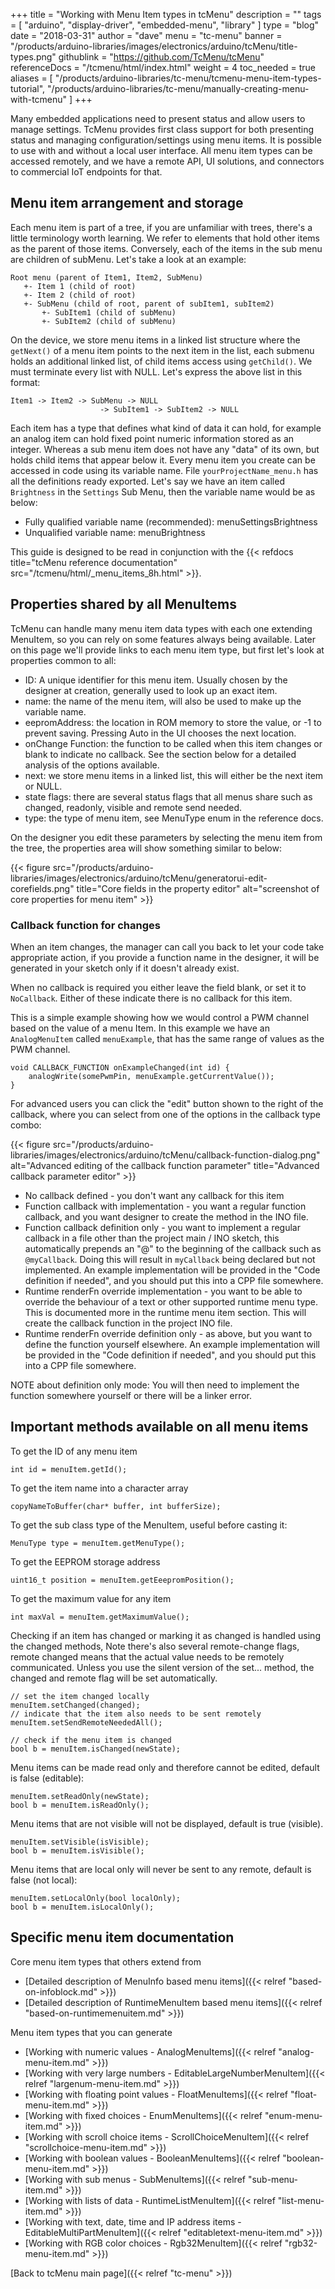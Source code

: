 +++
title = "Working with Menu Item types in tcMenu"
description = ""
tags = [ "arduino", "display-driver", "embedded-menu", "library" ]
type = "blog"
date = "2018-03-31"
author =  "dave"
menu = "tc-menu"
banner = "/products/arduino-libraries/images/electronics/arduino/tcMenu/title-types.png"
githublink = "https://github.com/TcMenu/tcMenu"
referenceDocs = "/tcmenu/html/index.html"
weight = 4
toc_needed = true
aliases = [ "/products/arduino-libraries/tc-menu/tcmenu-menu-item-types-tutorial", "/products/arduino-libraries/tc-menu/manually-creating-menu-with-tcmenu" ]
+++

Many embedded applications need to present status and allow users to manage settings. TcMenu provides first class support for both presenting status and managing configuration/settings using menu items. It is possible to use with and without a local user interface. All menu item types can be accessed remotely, and we have a remote API, UI solutions, and connectors to commercial IoT endpoints for that.  

## Menu item arrangement and storage

Each menu item is part of a tree, if you are unfamiliar with trees, there's a little terminology worth learning. We refer to elements that hold other items as the parent of those items. Conversely, each of the items in the sub menu are children of subMenu. Let's take a look at an example:

    Root menu (parent of Item1, Item2, SubMenu)
       +- Item 1 (child of root)
       +- Item 2 (child of root)
       +- SubMenu (child of root, parent of subItem1, subItem2)
           +- SubItem1 (child of subMenu)
           +- SubItem2 (child of subMenu)

On the device, we store menu items in a linked list structure where the `getNext()` of a menu item points to the next item in the list, each submenu holds an additional linked list, of child items access using `getChild()`. We must terminate every list with NULL. Let's express the above list in this format:

```
Item1 -> Item2 -> SubMenu -> NULL
                    -> SubItem1 -> SubItem2 -> NULL
```

Each item has a type that defines what kind of data it can hold, for example an analog item can hold fixed point numeric information stored as an integer. Whereas a sub menu item does not have any "data" of its own, but holds child items that appear below it. Every menu item you create can be accessed in code using its variable name. File `yourProjectName_menu.h` has all the definitions ready exported.  Let's say we have an item called `Brightness` in the `Settings` Sub Menu, then the variable name would be as below:

* Fully qualified variable name (recommended): menuSettingsBrightness
* Unqualified variable name: menuBrightness 

This guide is designed to be read in conjunction with the {{< refdocs title="tcMenu reference documentation" src="/tcmenu/html/_menu_items_8h.html" >}}.

## Properties shared by all MenuItems

TcMenu can handle many menu item data types with each one extending MenuItem, so you can rely on some features always being available. Later on this page we'll provide links to each menu item type, but first let's look at properties common to all:

* ID: A unique identifier for this menu item. Usually chosen by the designer at creation, generally used to look up an exact item.
* name: the name of the menu item, will also be used to make up the variable name.
* eepromAddress: the location in ROM memory to store the value, or -1 to prevent saving. Pressing Auto in the UI chooses the next location. 
* onChange Function: the function to be called when this item changes or blank to indicate no callback. See the section below for a detailed analysis of the options available.
* next: we store menu items in a linked list, this will either be the next item or NULL.
* state flags: there are several status flags that all menus share such as changed, readonly, visible and remote send needed.
* type: the type of menu item, see MenuType enum in the reference docs.

On the designer you edit these parameters by selecting the menu item from the tree, the properties area will show something similar to below:

{{< figure src="/products/arduino-libraries/images/electronics/arduino/tcMenu/generatorui-edit-corefields.png" title="Core fields in the property editor" alt="screenshot of core properties for menu item" >}}

### Callback function for changes

When an item changes, the manager can call you back to let your code take appropriate action, if you provide a function name in the designer, it will be generated in your sketch only if it doesn't already exist.

When no callback is required you either leave the field blank, or set it to `NoCallback`. Either of these indicate there is no callback for this item.

This is a simple example showing how we would control a PWM channel based on the value of a menu Item. In this example we have an `AnalogMenuItem` called `menuExample`, that has the same range of values as the PWM channel.

    void CALLBACK_FUNCTION onExampleChanged(int id) {
        analogWrite(somePwmPin, menuExample.getCurrentValue()); 
    } 

For advanced users you can click the "edit" button shown to the right of the callback, where you can select from one of the options in the callback type combo:

{{< figure src="/products/arduino-libraries/images/electronics/arduino/tcMenu/callback-function-dialog.png" alt="Advanced editing of the callback function parameter"  title="Advanced callback parameter editor" >}}

* No callback defined - you don't want any callback for this item
* Function callback with implementation - you want a regular function callback, and you want designer to create the method in the INO file.
* Function callback definition only - you want to implement a regular callback in a file other than the project main / INO sketch, this automatically prepends an "@" to the beginning of the callback such as `@myCallback`. Doing this will result in `myCallback` being declared but not implemented. An example implementation will be provided in the "Code definition if needed", and you should put this into a CPP file somewhere. 
* Runtime renderFn override implementation - you want to be able to override the behaviour of a text or other supported runtime menu type. This is documented more in the runtime menu item section. This will create the callback function in the project INO file.
* Runtime renderFn override definition only - as above, but you want to define the function yourself elsewhere. An example implementation will be provided in the "Code definition if needed", and you should put this into a CPP file somewhere.

NOTE about definition only mode: You will then need to implement the function somewhere yourself or there will be a linker error.

## Important methods available on all menu items

To get the ID of any menu item

    int id = menuItem.getId();  

To get the item name into a character array

    copyNameToBuffer(char* buffer, int bufferSize);
    
To get the sub class type of the MenuItem, useful before casting it:

    MenuType type = menuItem.getMenuType();

To get the EEPROM storage address

    uint16_t position = menuItem.getEeepromPosition();

To get the maximum value for any item

    int maxVal = menuItem.getMaximumValue();
    
Checking if an item has changed or marking it as changed is handled using the changed methods, Note there's also several remote-change flags, remote changed means that the actual value needs to be remotely communicated. Unless you use the silent version of the set... method, the changed and remote flag will be set automatically.

    // set the item changed locally
    menuItem.setChanged(changed);
    // indicate that the item also needs to be sent remotely
    menuItem.setSendRemoteNeededAll();
    
    // check if the menu item is changed
    bool b = menuItem.isChanged(newState);

Menu items can be made read only and therefore cannot be edited, default is false (editable):

    menuItem.setReadOnly(newState);
    bool b = menuItem.isReadOnly();
    
Menu items that are not visible will not be displayed, default is true (visible).

    menuItem.setVisible(isVisible);
    bool b = menuItem.isVisible();
    
Menu items that are local only will never be sent to any remote, default is false (not local):
    
    menuItem.setLocalOnly(bool localOnly);
    bool b = menuItem.isLocalOnly();

## Specific menu item documentation

Core menu item types that others extend from

* [Detailed description of MenuInfo based menu items]({{< relref "based-on-infoblock.md" >}})
* [Detailed description of RuntimeMenuItem based menu items]({{< relref "based-on-runtimemenuitem.md" >}})

Menu item types that you can generate

* [Working with numeric values - AnalogMenuItems]({{< relref "analog-menu-item.md" >}})
* [Working with very large numbers - EditableLargeNumberMenuItem]({{< relref "largenum-menu-item.md" >}})
* [Working with floating point values - FloatMenuItems]({{< relref "float-menu-item.md" >}})
* [Working with fixed choices - EnumMenuItems]({{< relref "enum-menu-item.md" >}})
* [Working with scroll choice items - ScrollChoiceMenuItem]({{< relref "scrollchoice-menu-item.md" >}})
* [Working with boolean values - BooleanMenuItems]({{< relref "boolean-menu-item.md" >}})
* [Working with sub menus - SubMenuItems]({{< relref "sub-menu-item.md" >}})
* [Working with lists of data - RuntimeListMenuItem]({{< relref "list-menu-item.md" >}})
* [Working with text, date, time and IP address items - EditableMultiPartMenuItem]({{< relref "editabletext-menu-item.md" >}})
* [Working with RGB color choices - Rgb32MenuItem]({{< relref "rgb32-menu-item.md" >}})

[Back to tcMenu main page]({{< relref "tc-menu" >}}) 
